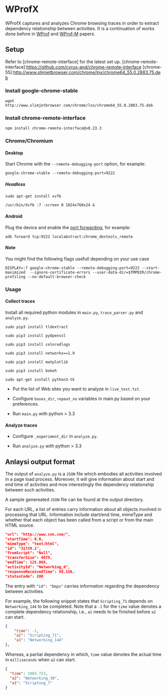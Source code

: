 WProfX
=======================

WProfX captures and analyzes Chrome browsing traces in order to extract dependency relationship between activities. It is a continuation of works done before in [WProf] and [WProf-M] papers.

Setup
-----
Refer to [chrome-remote-interface] for the latest set up.
[chrome-remote-interface]:https://github.com/cyrus-and/chrome-remote-interface
[chrome-55]:http://www.slimjetbrowser.com/chrome/lnx/chrome64_55.0.2883.75.deb

### Install google-chrome-stable

	wget http://www.slimjetbrowser.com/chrome/lnx/chrome64_55.0.2883.75.deb

### Install chrome-remote-interface

    npm install chrome-remote-interface@v0.23.3

### Chrome/Chromium
 

#### Desktop

Start Chrome with the `--remote-debugging-port` option, for example:

    google-chrome-stable --remote-debugging-port=9222

##### Headless

	sudo apt-get install xvfb
	
	/usr/bin/Xvfb :7 -screen 0 1024x768x24 &

#### Android

Plug the device and enable the [port forwarding][adb], for example:

    adb forward tcp:9222 localabstract:chrome_devtools_remote

[adb]: https://developer.chrome.com/devtools/docs/remote-debugging-legacy

#### Note
You might find the following flags usefull depending on your use case

    DISPLAY=:7 google-chrome-stable --remote-debugging-port=9222 --start-maximized  --ignore-certificate-errors --user-data-dir=$TMPDIR/chrome-profiling --no-default-browser-check

[WProf]: http://www3.cs.stonybrook.edu/~arunab/papers/wprof.pdf
[WProf-M]:http://www3.cs.stonybrook.edu/~arunab/papers/wprofm.pdf

### Usage

#### Collect traces

Install all required python modules in `main.py`, `trace_parser.py` and `analyze.py`.

	sudo pip3 install tldextract
	
	sudo pip3 install pyOpenssl
	
	sudo pip3 install coloredlogs
	
	sudo pip3 install networkx==1.9
	
	sudo pip3 install matplotlib
	
	sudo pip3 install bokeh

	sudo apt-get install python3-tk
	
- Put the list of Web sites you want to analyze in `live_test.txt`.

- Configure  `bases_dir`, `repeat_no` variables in main.py based on your preferences.

- Run `main.py` with python > 3.3 
	

#### Analyze traces

- Configure  `_experiment_dir` in `analyze.py`.

- Run `analyze.py` with python > 3.3

Anlaysi output format
-----
The output of `analyze.py` is a `JSON` file which embodies all activities involved in a page load process. Moreover, it will give information about start and end time of activities and moe interestingly the dependency relationship between such activities.

A sample genereated `JSON` file can be found at the output directory.

For each URL, a list of  entries carry information about all objects involved in processing that URL. Information include start/end time, mimeType and whether that each object has been called from a script or from the main HTML source.

```json
"url": "http://www.cnn.com/",
"startTime": 0.0,
"mimeType": "text/html",
"id": "31739.1",
"fromScript": "Null",
"transferSize": 4079,
"endTime": 125.068,
"activityId": "Networking_0",
"responseReceivedTime": 98.156,
"statusCode": 200
```

The entry with `"id": "Deps"` carries information regarding the dependency between activities. 

For example, the following snippet states that  `Scripting_71` depends on `Networking_144` to be completed. Note that a `-1` for the  `time` value denotes a complete dependency relationship, i.e., `a1` needs to be finished before `a2` can start.

```json
{
	"time": -1,
	"a2": "Scripting_71",
	"a1": "Networking_144"
},
```

Whereas, a partial dependency in which, `time` value denotes the actual time in `milliseconds` when `a2` can start.

```json
{
  "time": 1003.723,
  "a2": "Networking_30",
  "a1": "Scripting_7"
}
```
